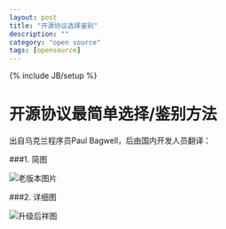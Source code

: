 ```yaml
---
layout: post
title: "开源协议选择鉴别"
description: ""
category: "open source"
tags: [opensource]
---
```

{% include JB/setup %}

开源协议最简单选择/鉴别方法
===

出自乌克兰程序员Paul Bagwell，后由国内开发人员翻译：

###1. 简图

![老版本图片](https://raw2.github.com/airk000/airk000.github.com/0ff5b12ef74503c6c67a852f25ddf5cd237b1dd0/images/opensource/license_1.jpg)

###2. 详细图

![升级后祥图](https://raw2.github.com/airk000/airk000.github.com/0ff5b12ef74503c6c67a852f25ddf5cd237b1dd0/images/opensource/license_2.png)
